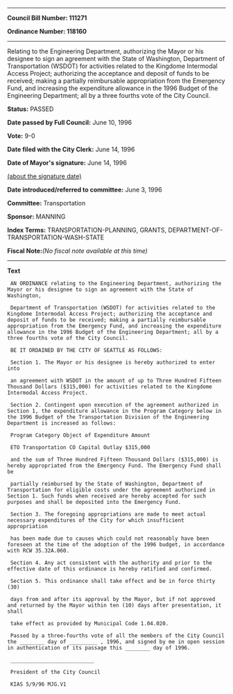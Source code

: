 

********

**Council Bill Number: 111271**
   
**Ordinance Number: 118160**
********

 Relating to the Engineering Department, authorizing the Mayor or his designee to sign an agreement with the State of Washington, Department of Transportation (WSDOT) for activities related to the Kingdome Intermodal Access Project; authorizing the acceptance and deposit of funds to be received; making a partially reimbursable appropriation from the Emergency Fund, and increasing the expenditure allowance in the 1996 Budget of the Engineering Department; all by a three fourths vote of the City Council.

**Status:** PASSED
   
**Date passed by Full Council:** June 10, 1996
   
**Vote:** 9-0
   
**Date filed with the City Clerk:** June 14, 1996
   
**Date of Mayor's signature:** June 14, 1996
   
[(about the signature date)](/~public/approvaldate.htm)
   
   
   
**Date introduced/referred to committee:** June 3, 1996
   
**Committee:** Transportation
   
**Sponsor:** MANNING
   
   
**Index Terms:** TRANSPORTATION-PLANNING, GRANTS, DEPARTMENT-OF-TRANSPORTATION-WASH-STATE

**Fiscal Note:**_(No fiscal note available at this time)_

********

**Text**
   
```
 AN ORDINANCE relating to the Engineering Department, authorizing the Mayor or his designee to sign an agreement with the State of Washington,

 Department of Transportation (WSDOT) for activities related to the Kingdome Intermodal Access Project; authorizing the acceptance and deposit of funds to be received; making a partially reimbursable appropriation from the Emergency Fund, and increasing the expenditure allowance in the 1996 Budget of the Engineering Department; all by a three fourths vote of the City Council.

 BE IT ORDAINED BY THE CITY OF SEATTLE AS FOLLOWS:

 Section 1. The Mayor or his designee is hereby authorized to enter into

 an agreement with WSDOT in the amount of up to Three Hundred Fifteen Thousand Dollars ($315,000) for activities related to the Kingdome Intermodal Access Project.

 Section 2. Contingent upon execution of the agreement authorized in Section 1, the expenditure allowance in the Program Category below in the 1996 Budget of the Transportation Division of the Engineering Department is increased as follows:

 Program Category Object of Expenditure Amount

 ETO Transportation CO Capital Outlay $315,000

 and the sum of Three Hundred Fifteen Thousand Dollars ($315,000) is hereby appropriated from the Emergency Fund. The Emergency Fund shall be

 partially reimbursed by the State of Washington, Department of Transportation for eligible costs under the agreement authorized in Section 1. Such funds when received are hereby accepted for such purposes and shall be deposited into the Emergency Fund.

 Section 3. The foregoing appropriations are made to meet actual necessary expenditures of the City for which insufficient appropriation

 has been made due to causes which could not reasonably have been foreseen at the time of the adoption of the 1996 budget, in accordance with RCW 35.32A.060.

 Section 4. Any act consistent with the authority and prior to the effective date of this ordinance is hereby ratified and confirmed.

 Section 5. This ordinance shall take effect and be in force thirty (30)

 days from and after its approval by the Mayor, but if not approved and returned by the Mayor within ten (10) days after presentation, it shall

 take effect as provided by Municipal Code 1.04.020.

 Passed by a three-fourths vote of all the members of the City Council the ________ day of _________ , 1996, and signed by me in open session in authentication of its passage this ________ day of 1996.

 ___________________________

 President of the City Council

 KIAS 5/9/96 MJG.V1

```
